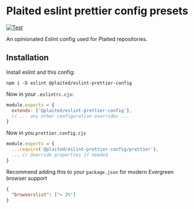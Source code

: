 # Plaited eslint prettier config presets

[![Test](https://github.com/plaited/eslint-prettier-config/actions/workflows/tests.yml/badge.svg)](https://github.com/plaited/eslint-prettier-config/actions/workflows/tests.yml)

An opinionated Eslint config used for Plaited repositories.

## Installation

Install eslint and this config:

```
npm i -D eslint @plaited/eslint-prettier-config
```

Now in your `.eslintrc.cjs`:

```js
module.exports = {
  extends: ['@plaited/eslint-prettier-config'],
  // ... any other configuration overrides ...
}
```

Now in you `prettier.config.cjs`

```js
module.exports = {
  ...require('@plaited/eslint-prettier-config/prettier'),
  ... // Override properties if needed
}
```

Recommend adding this to your `package.json` for modern Evergreen browser support

```json
{
  "browserslist": ["> 2%"]
}
```
